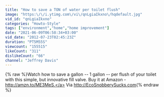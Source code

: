 ```yaml
---
title: "How to save a TON of water per toilet flush"
image: "https:\/\/i.ytimg.com\/vi\/qnLgiaIkxno\/hqdefault.jpg"
vid_id: "qnLgiaIkxno"
categories: "Howto-Style"
tags: ["environment","home","home improvement"]
date: "2021-06-09T06:58:34+03:00"
vid_date: "2012-07-23T02:45:23Z"
duration: "PT5M55S"
viewcount: "155515"
likeCount: "311"
dislikeCount: "66"
channel: "Jeffrey Davis"
---
```

{% raw %}Watch how to save a gallon -- 1 gallon -- per flush of your toilet with this simple, but innovative fill valve. Buy it at Amazon - <a rel="nofollow" target="blank" href="http://amzn.to/ME3MeS.">http://amzn.to/ME3MeS.</a> Via <a rel="nofollow" target="blank" href="http://EcoSnobberySucks.com">http://EcoSnobberySucks.com</a>{% endraw %}
